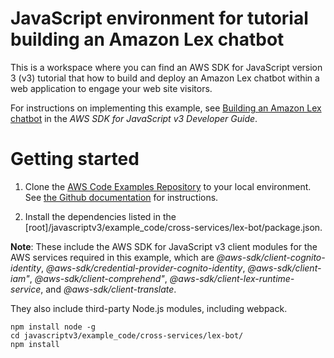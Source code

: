 # JavaScript environment for tutorial building an Amazon Lex chatbot

This is a workspace where you can find an AWS SDK for JavaScript version 3 (v3) tutorial that how to build and deploy an Amazon Lex chatbot
within a web application to engage your web site visitors.

For instructions on implementing this example, see [Building an Amazon Lex chatbot](https://docs.aws.amazon.com/sdk-for-javascript/v3/developer-guide/lex-bot-example.html) in the _AWS SDK for JavaScript v3 Developer Guide_.

# Getting started

1. Clone the [AWS Code Examples Repository](https://github.com/picante-io/aws-doc-sdk-examples) to your local environment.
   See [the Github documentation](https://docs.github.com/en/github/creating-cloning-and-archiving-repositories/cloning-a-repository) for
   instructions.

1. Install the dependencies listed in the [root]/javascriptv3/example_code/cross-services/lex-bot/package.json.

**Note**: These include the AWS SDK for JavaScript v3 client modules for the AWS services required in this example,
which are _@aws-sdk/client-cognito-identity_, _@aws-sdk/credential-provider-cognito-identity_, _@aws-sdk/client-iam"_,
_@aws-sdk/client-comprehend"_, _@aws-sdk/client-lex-runtime-service_, and _@aws-sdk/client-translate_.

They also include third-party Node.js modules, including webpack.

```
npm install node -g
cd javascriptv3/example_code/cross-services/lex-bot/
npm install
```
